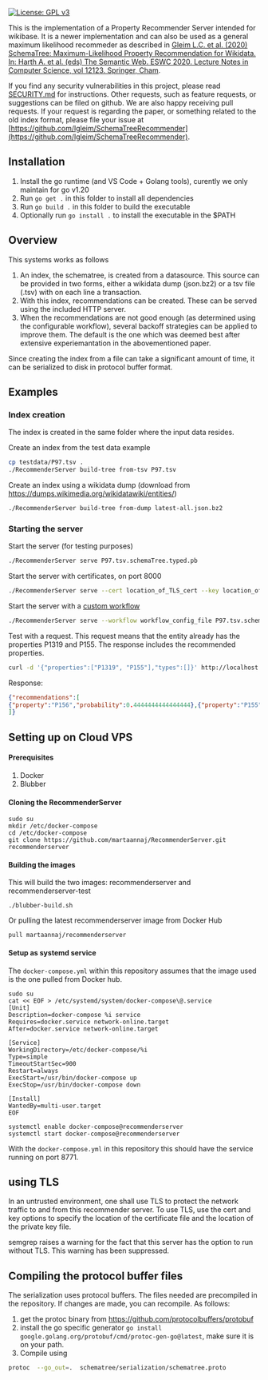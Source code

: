 [![License: GPL v3](https://img.shields.io/badge/License-GPLv3-blue.svg)](https://www.gnu.org/licenses/gpl-3.0)

This is the implementation of a Property Recommender Server intended for wikibase. 
It is a newer implementation and can also be used as a general maximum likelihood recommeder as described in  [Gleim L.C. et al. (2020) SchemaTree: Maximum-Likelihood Property Recommendation for Wikidata. 
In: Harth A. et al. (eds) The Semantic Web. ESWC 2020. Lecture Notes in Computer Science, vol 12123. Springer, Cham](https://doi.org/10.1007/978-3-030-49461-2_11).

If you find any security vulnerabilities in this project, please read [SECURITY.md](SECURITY.md) for instructions.
Other requests, such as feature requests, or suggestions can be filed on github. We are also happy receiving pull requests. If your request is regarding the paper, or something related to the old index format, please file your issue at [https://github.com/lgleim/SchemaTreeRecommender](https://github.com/lgleim/SchemaTreeRecommender). 


## Installation

1. Install the go runtime (and VS Code + Golang tools), curently we only maintain for go v1.20
1. Run `go get .` in this folder to install all dependencies
1. Run `go build .` in this folder to build the executable
1. Optionally run `go install .` to install the executable in the $PATH

## Overview

This systems works as follows

1. An index, the schematree, is created from a datasource. This source can be provided in two forms, either a wikidata dump (json.bz2) or a tsv file (.tsv) with on each line a transaction.
2. With this index, recommendations can be created. These can be served using the included HTTP server.
3. When the recommendations are not good enough (as determined using the configurable workflow), several backoff strategies can be applied to improve them. The default is the one which was deemed best after extensive experiemantation in the abovementioned paper.

Since creating the index from a file can take a significant amount of time, it can be serialized to disk in protocol buffer format. 

## Examples
### Index creation ###

The index is created in the same folder where the input data resides.

Create an index from the test data example

```bash
cp testdata/P97.tsv .
./RecommenderServer build-tree from-tsv P97.tsv
```

Create an index using a wikidata dump (download from https://dumps.wikimedia.org/wikidatawiki/entities/)

```bash
./RecommenderServer build-tree from-dump latest-all.json.bz2 
```

### Starting the server ###

Start the server (for testing purposes)
```bash
./RecommenderServer serve P97.tsv.schemaTree.typed.pb
```
Start the server with certificates, on port 8000
```bash
./RecommenderServer serve --cert location_of_TLS_cert --key location_of_private_TLS_key --port 8000 latest-all.json.bz2.schemaTree.typed.pb
```
Start the server with a [custom workflow](configuration/README.md)
```bash
./RecommenderServer serve --workflow workflow_config_file P97.tsv.schemaTree.typed.pb
```

Test with a request. This request means that the entity already has the properties P1319 and P155. The response includes the recommended properties.
```bash
curl -d '{"properties":["P1319", "P155"],"types":[]}' http://localhost:8080/recommender
```

Response:
```json
{"recommendations":[
{"property":"P156","probability":0.4444444444444444},{"property":"P155","probability":0.4444444444444444},{"property":"P582","probability":0.4444444444444444},{"property":"P642","probability":0.2222222222222222},{"property":"P1326","probability":0.1111111111111111},{"property":"P1534","probability":0.1111111111111111},{"property":"P580","probability":0.1111111111111111},{"property":"P276","probability":0.1111111111111111},{"property":"P8555","probability":0.1111111111111111}
]}
```


## Setting up on Cloud VPS

#### Prerequisites

1. Docker
2. Blubber

#### Cloning the RecommenderServer

```
sudo su
mkdir /etc/docker-compose
cd /etc/docker-compose
git clone https://github.com/martaannaj/RecommenderServer.git recommenderserver
```

#### Building the images

This will build the two images: recommenderserver and recommenderserver-test

```
./blubber-build.sh
```

Or pulling the latest recommenderserver image from Docker Hub

```
pull martaannaj/recommenderserver
```

#### Setup as systemd service

The ```docker-compose.yml``` within this repository assumes that the image used is the one pulled from Docker hub.

```
sudo su
cat << EOF > /etc/systemd/system/docker-compose\@.service
[Unit]
Description=docker-compose %i service
Requires=docker.service network-online.target
After=docker.service network-online.target

[Service]
WorkingDirectory=/etc/docker-compose/%i
Type=simple
TimeoutStartSec=900
Restart=always
ExecStart=/usr/bin/docker-compose up
ExecStop=/usr/bin/docker-compose down

[Install]
WantedBy=multi-user.target
EOF

systemctl enable docker-compose@recommenderserver
systemctl start docker-compose@recommenderserver
```

With the ```docker-compose.yml``` in this repository this should have the service running on port 8771.


## using TLS

In an untrusted environment, one shall use TLS to protect the network traffic to and from this recommender server. To use TLS, use the cert and key options to specify the location of the certificate file and the location of the private key file.

semgrep raises a warning for the fact that this server has the option to run without TLS. This warning has been suppressed.

## Compiling the protocol buffer files

The serialization uses protocol buffers. The files needed are precompiled in the repository.
If changes are made, you can recompile. As follows:

1. get the protoc binary from https://github.com/protocolbuffers/protobuf
2. install the go specific generator ```go install google.golang.org/protobuf/cmd/protoc-gen-go@latest```, make sure it is on your path.
3. Compile using 

```bash
protoc  --go_out=.  schematree/serialization/schematree.proto
```